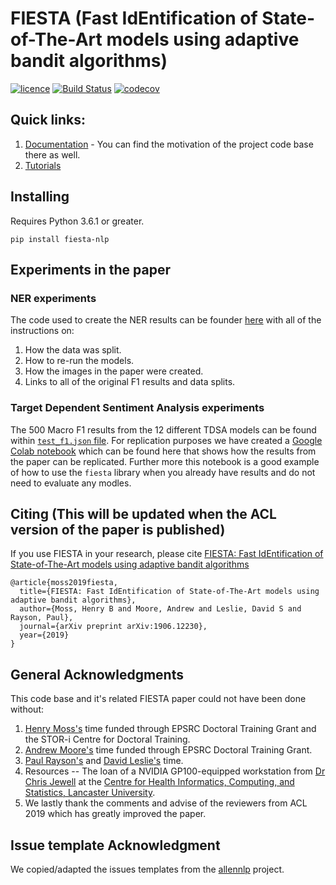 # FIESTA (Fast IdEntification of State-of-The-Art models using adaptive bandit algorithms)
[![licence](https://img.shields.io/hexpm/l/plug.svg)](https://opensource.org/licenses/Apache-2.0) [![Build Status](https://travis-ci.org/apmoore1/fiesta.svg?branch=master)](https://travis-ci.org/apmoore1/fiesta) [![codecov](https://codecov.io/gh/apmoore1/fiesta/branch/master/graph/badge.svg)](https://codecov.io/gh/apmoore1/fiesta)

## Quick links:
1. [Documentation](https://apmoore1.github.io/fiesta/) - You can find the motivation of the project code base there as well.
2. [Tutorials]()

## Installing
Requires Python 3.6.1 or greater.

`pip install fiesta-nlp`

## Experiments in the paper
### NER experiments
The code used to create the NER results can be founder [here](https://github.com/apmoore1/NER) with all of the instructions on:
1. How the data was split.
2. How to re-run the models.
3. How the images in the paper were created.
4. Links to all of the original F1 results and data splits.

### Target Dependent Sentiment Analysis experiments
The 500 Macro F1 results from the 12 different TDSA models can be found within [`test_f1.json` file](./results/TDSA/test_f1.json). For replication purposes we have created a [Google Colab notebook](https://github.com/apmoore1/fiesta/blob/master/notebooks/Advantages_of_Model_Selection.ipynb) which can be found here that shows how the results from the paper can be replicated. Further more this notebook is a good example of how to use the `fiesta` library when you already have results and do not need to evaluate any modles.

## Citing (This will be updated when the ACL version of the paper is published)
If you use FIESTA in your research, please cite [FIESTA: Fast IdEntification of State-of-The-Art models using adaptive bandit algorithms](https://arxiv.org/pdf/1906.12230.pdf)
```
@article{moss2019fiesta,
  title={FIESTA: Fast IdEntification of State-of-The-Art models using adaptive bandit algorithms},
  author={Moss, Henry B and Moore, Andrew and Leslie, David S and Rayson, Paul},
  journal={arXiv preprint arXiv:1906.12230},
  year={2019}
}
```

## General Acknowledgments
This code base and it's related FIESTA paper could not have been done without:
1. [Henry Moss's](https://www.lancaster.ac.uk/maths/people/henry-moss) time funded through EPSRC Doctoral Training Grant and the STOR-i Centre for Doctoral Training.
2. [Andrew Moore's](https://apmoore1.github.io/) time funded through EPSRC Doctoral Training Grant.
3. [Paul Rayson's](https://www.lancaster.ac.uk/staff/rayson/) and [David Leslie's](https://www.lancaster.ac.uk/people-profiles/david-leslie) time.
4. Resources -- The loan of a NVIDIA GP100-equipped workstation from [Dr Chris Jewell](https://chicas.lancaster-university.uk/people/jewell.html) at the [Centre for Health Informatics, Computing, and Statistics, Lancaster University](https://chicas.lancaster-university.uk/).
5. We lastly thank the comments and advise of the reviewers from ACL 2019 which has greatly improved the paper.

## Issue template Acknowledgment
We copied/adapted the issues templates from the [allennlp](https://github.com/allenai/allennlp) project.
